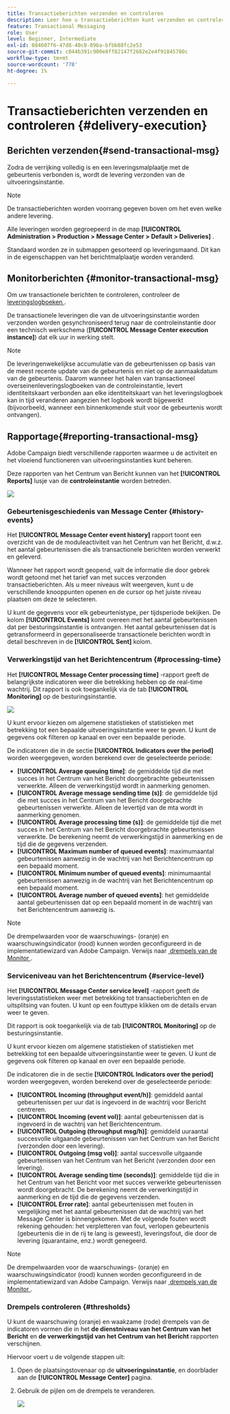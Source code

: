 ```yaml
---
title: Transactieberichten verzenden en controleren
description: Leer hoe u transactieberichten kunt verzenden en controleren
feature: Transactional Messaging
role: User
level: Beginner, Intermediate
exl-id: 084607f6-47d8-40c0-89ba-bfbb88fc2e53
source-git-commit: c044b391c900e8ff82147f2682e2e4f91845780c
workflow-type: tm+mt
source-wordcount: '778'
ht-degree: 1%

---
```


# Transactieberichten verzenden en controleren {#delivery-execution}

## Berichten verzenden{#send-transactional-msg}

Zodra de verrijking volledig is en een leveringsmalplaatje met de gebeurtenis verbonden is, wordt de levering verzonden van de uitvoeringsinstantie.

>[!NOTE]
>
>De transactieberichten worden voorrang gegeven boven om het even welke andere levering.

Alle leveringen worden gegroepeerd in de map **[!UICONTROL Administration > Production > Message Center > Default > Deliveries]** .

Standaard worden ze in submappen gesorteerd op leveringsmaand. Dit kan in de eigenschappen van het berichtmalplaatje worden veranderd.

## Monitorberichten {#monitor-transactional-msg}

Om uw transactionele berichten te controleren, controleer de [&#x200B; leveringslogboeken &#x200B;](send.md).

De transactionele leveringen die van de uitvoeringsinstantie worden verzonden worden gesynchroniseerd terug naar de controleinstantie door een technisch werkschema (**[!UICONTROL Message Center execution instance]**) dat elk uur in werking stelt.

>[!NOTE]
>
>De leveringenwekelijkse accumulatie van de gebeurtenissen op basis van de meest recente update van de gebeurtenis en niet op de aanmaakdatum van de gebeurtenis. Daarom wanneer het halen van transactioneel overseinenleveringslogboeken van de controleinstantie, levert identiteitskaart verbonden aan elke identiteitskaart van het leveringslogboek kan in tijd veranderen aangezien het logboek wordt bijgewerkt (bijvoorbeeld, wanneer een binnenkomende stuit voor de gebeurtenis wordt ontvangen).

<!--
To monitor the activity and running of the execution instance(s), see [Transactional messaging reports](transactional-messaging-reports.md).-->

## Rapportage{#reporting-transactional-msg}

Adobe Campaign biedt verschillende rapporten waarmee u de activiteit en het vloeiend functioneren van uitvoeringsinstanties kunt beheren.

Deze rapporten van het Centrum van Bericht kunnen van het **[!UICONTROL Reports]** lusje van de **controleinstantie** worden betreden.

![](assets/mc-reports.png)

### Gebeurtenisgeschiedenis van Message Center {#history-events}

Het **[!UICONTROL Message Center event history]** rapport toont een overzicht van de de moduleactiviteit van het Centrum van het Bericht, d.w.z. het aantal gebeurtenissen die als transactionele berichten worden verwerkt en geleverd.

Wanneer het rapport wordt geopend, valt de informatie die door gebrek wordt getoond met het tarief van met succes verzonden transactieberichten. Als u meer niveaus wilt weergeven, kunt u de verschillende knooppunten openen en de cursor op het juiste niveau plaatsen om deze te selecteren.

U kunt de gegevens voor elk gebeurtenistype, per tijdsperiode bekijken. De kolom **[!UICONTROL Events]** komt overeen met het aantal gebeurtenissen dat per besturingsinstantie is ontvangen. Het aantal gebeurtenissen dat is getransformeerd in gepersonaliseerde transactionele berichten wordt in detail beschreven in de **[!UICONTROL Sent]** kolom.


### Verwerkingstijd van het Berichtencentrum {#processing-time}

Het **[!UICONTROL Message Center processing time]** -rapport geeft de belangrijkste indicatoren weer die betrekking hebben op de real-time wachtrij. Dit rapport is ook toegankelijk via de tab **[!UICONTROL Monitoring]** op de besturingsinstantie.

![](assets/mc-processing-time-report.png)

U kunt ervoor kiezen om algemene statistieken of statistieken met betrekking tot een bepaalde uitvoeringsinstantie weer te geven. U kunt de gegevens ook filteren op kanaal en over een bepaalde periode.

De indicatoren die in de sectie **[!UICONTROL Indicators over the period]** worden weergegeven, worden berekend over de geselecteerde periode:

* **[!UICONTROL Average queuing time]**: de gemiddelde tijd die met succes in het Centrum van het Bericht doorgebrachte gebeurtenissen verwerkte. Alleen de verwerkingstijd wordt in aanmerking genomen.
* **[!UICONTROL Average message sending time (s)]**: de gemiddelde tijd die met succes in het Centrum van het Bericht doorgebrachte gebeurtenissen verwerkte. Alleen de levertijd van de mta wordt in aanmerking genomen.
* **[!UICONTROL Average processing time (s)]**: de gemiddelde tijd die met succes in het Centrum van het Bericht doorgebrachte gebeurtenissen verwerkte. De berekening neemt de verwerkingstijd in aanmerking en de tijd die de gegevens verzenden.
* **[!UICONTROL Maximum number of queued events]**: maximumaantal gebeurtenissen aanwezig in de wachtrij van het Berichtencentrum op een bepaald moment.
* **[!UICONTROL Minimum number of queued events]**: minimumaantal gebeurtenissen aanwezig in de wachtrij van het Berichtencentrum op een bepaald moment.
* **[!UICONTROL Average number of queued events]**: het gemiddelde aantal gebeurtenissen dat op een bepaald moment in de wachtrij van het Berichtencentrum aanwezig is.

>[!NOTE]
>
>De drempelwaarden voor de waarschuwings- (oranje) en waarschuwingsindicator (rood) kunnen worden geconfigureerd in de implementatiewizard van Adobe Campaign. Verwijs naar [&#x200B; drempels van de Monitor &#x200B;](#thresholds).



### Serviceniveau van het Berichtencentrum {#service-level}

Het **[!UICONTROL Message Center service level]** -rapport geeft de leveringsstatistieken weer met betrekking tot transactieberichten en de uitsplitsing van fouten. U kunt op een fouttype klikken om de details ervan weer te geven.

Dit rapport is ook toegankelijk via de tab **[!UICONTROL Monitoring]** op de besturingsinstantie.

U kunt ervoor kiezen om algemene statistieken of statistieken met betrekking tot een bepaalde uitvoeringsinstantie weer te geven. U kunt de gegevens ook filteren op kanaal en over een bepaalde periode.

De indicatoren die in de sectie **[!UICONTROL Indicators over the period]** worden weergegeven, worden berekend over de geselecteerde periode:

* **[!UICONTROL Incoming (throughput event/h)]**: gemiddeld aantal gebeurtenissen per uur dat is ingevoerd in de wachtrij voor Bericht centreren.
* **[!UICONTROL Incoming (event vol)]**: aantal gebeurtenissen dat is ingevoerd in de wachtrij van het Berichtencentrum.
* **[!UICONTROL Outgoing (throughput msg/h)]**: gemiddeld uuraantal succesvolle uitgaande gebeurtenissen van het Centrum van het Bericht (verzonden door een levering).
* **[!UICONTROL Outgoing (msg vol)]**: aantal succesvolle uitgaande gebeurtenissen van het Centrum van het Bericht (verzonden door een levering).
* **[!UICONTROL Average sending time (seconds)]**: gemiddelde tijd die in het Centrum van het Bericht voor met succes verwerkte gebeurtenissen wordt doorgebracht. De berekening neemt de verwerkingstijd in aanmerking en de tijd die de gegevens verzenden.
* **[!UICONTROL Error rate]**: aantal gebeurtenissen met fouten in vergelijking met het aantal gebeurtenissen dat de wachtrij van het Message Center is binnengekomen. Met de volgende fouten wordt rekening gehouden: het verpletteren van fout, verlopen gebeurtenis (gebeurtenis die in de rij te lang is geweest), leveringsfout, die door de levering (quarantaine, enz.) wordt genegeerd.

>[!NOTE]
>
>De drempelwaarden voor de waarschuwings- (oranje) en waarschuwingsindicator (rood) kunnen worden geconfigureerd in de implementatiewizard van Adobe Campaign. Verwijs naar [&#x200B; drempels van de Monitor &#x200B;](#thresholds).

### Drempels controleren {#thresholds}

U kunt de waarschuwing (oranje) en waakzame (rode) drempels van de indicatoren vormen die in het **de dienstniveau van het Centrum van het Bericht** en **de verwerkingstijd van het Centrum van het Bericht** rapporten verschijnen.

Hiervoor voert u de volgende stappen uit:

1. Open de plaatsingstovenaar op de **uitvoeringsinstantie**, en doorblader aan de **[!UICONTROL Message Center]** pagina.
1. Gebruik de pijlen om de drempels te veranderen.

   ![](assets/mc-thresholds.png)
